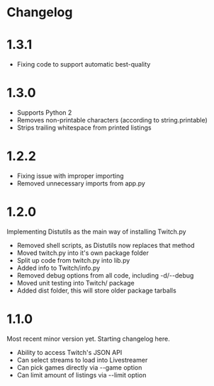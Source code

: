 Changelog
=========

# 1.3.1

* Fixing code to support automatic best-quality

# 1.3.0

* Supports Python 2
* Removes non-printable characters (according to string.printable)
* Strips trailing whitespace from printed listings

# 1.2.2

* Fixing issue with improper importing
* Removed unnecessary imports from app.py

# 1.2.0

Implementing Distutils as the main way of installing Twitch.py

* Removed shell scripts, as Distutils now replaces that method
* Moved twitch.py into it's own package folder
* Split up code from twitch.py into lib.py
* Added info to Twitch/info.py
* Removed debug options from all code, including -d/--debug
* Moved unit testing into Twitch/ package
* Added dist folder, this will store older package tarballs

# 1.1.0

Most recent minor version yet. Starting changelog here.

* Ability to access Twitch's JSON API
* Can select streams to load into Livestreamer
* Can pick games directly via --game option
* Can limit amount of listings via --limit option
